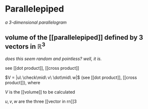 # Parallelepiped

_a 3-dimensional parallelogram_

## volume of the [[parallelepiped]] defined by 3 vectors in $\mathbb R^3$

_does this seem random and pointless? well, it is._

see [[dot product]], [[cross product]]

$V = |u\ \check\mid\ v\ \dot\mid\ w|$ (see [[dot product]], [[cross product]]), where

$V$ is the [[volume]] to be calculated

$u, v, w$ are the three [[vector in rn]]3
